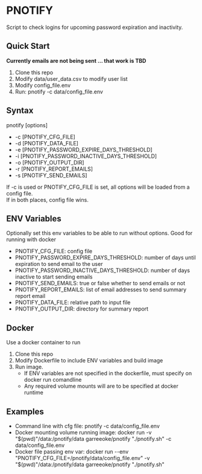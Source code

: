 # PNOTIFY

Script to check logins for upcoming password expiration and inactivity.

## Quick Start

**Currently emails are not being sent ... that work is TBD**

1. Clone this repo
2. Modify data/user_data.csv to modify user list
3. Modify config_file.env
4. Run: pnotify -c data/config_file.env

## Syntax

pnotify [options]

* -c [PNOTIFY_CFG_FILE]
* -d [PNOTIFY_DATA_FILE]
* -e [PNOTIFY_PASSWORD_EXPIRE_DAYS_THRESHOLD]
* -i [PNOTIFY_PASSWORD_INACTIVE_DAYS_THRESHOLD]
* -o [PNOTIFY_OUTPUT_DIR]
* -r [PNOTIFY_REPORT_EMAILS]
* -s [PNOTIFY_SEND_EMAILS]

If -c is used or PNOTIFY_CFG_FILE is set, all options will be loaded from a config file.  
If in both places, config file wins.

## ENV Variables

Optionally set this env variables to be able to run without options.  Good for running with
docker

* PNOTIFY_CFG_FILE: config file
* PNOTIFY_PASSWORD_EXPIRE_DAYS_THRESHOLD: number of days until expiration to send email to the user
* PNOTIFY_PASSWORD_INACTIVE_DAYS_THRESHOLD: number of days inactive to start sending emails
* PNOTIFY_SEND_EMAILS: true or false whether to send emails or not
* PNOTIFY_REPORT_EMAILS: list of email addresses to send summary report email
* PNOTIFY_DATA_FILE: relative path to input file
* PNOTIFY_OUTPUT_DIR: directory for summary report

## Docker 

Use a docker container to run

1. Clone this repo
2. Modify Dockerfile to include ENV variables and build image
3. Run image.  
    * If ENV variables are not specified in the dockerfile, must specify on docker run comandline
    * Any required volume mounts will are to be specified at docker runtime
    
## Examples
* Command line with cfg file: pnotify -c data/config_file.env
* Docker mounting volume running image: docker run -v "$(pwd)"/data:/pnotify/data garreeoke/pnotify "./pnotify.sh" -c data/config_file.env
* Docker file passing env var: docker run --env "PNOTIFY_CFG_FILE=/pnotify/data/config_file.env" -v "$(pwd)"/data:/pnotify/data garreeoke/pnotify "./pnotify.sh"